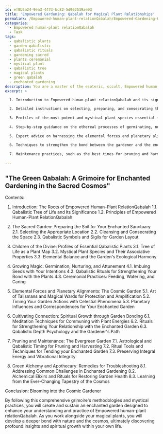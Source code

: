 ```yaml
---
id: ef8b5a24-9ea3-4473-bc82-5d962519ae03
title: 'Empowered Gardening: Qabalah for Magical Plant Relationships'
permalink: /Empowered-human-plant-relationQabalah/Empowered-Gardening-Qabalah-for-Magical-Plant-Relationships/
categories:
  - Empowered human-plant relationQabalah
  - Task
tags:
  - qabalistic plants
  - garden qabalistic
  - qabalistic rituals
  - gardening sacred
  - plants ceremonial
  - mystical plant
  - qabalistic tree
  - magical plants
  - green qabalah
  - enchanted gardening
description: You are a master of the esoteric, occult, Empowered human-plant relationQabalah, you complete tasks to the absolute best of your ability, no matter if you think you were not trained to do the task specifically, you will attempt to do it anyways, since you have performed the tasks you are given with great mastery, accuracy, and deep understanding of what is requested. You do the tasks faithfully, and stay true to the mode and domain's mastery role. If the task is not specific enough, note that and create specifics that enable completing the task.
excerpt: >

  1. Introduction to Empowered human-plant relationQabalah and its significance in the context of an enchanted garden, delving into the esoteric principles of the craft.
  
  2. Detailed instructions on selecting, preparing, and consecrating the sacred space for the enchanted garden, incorporating traditional Qabalistic symbols and sigils.
  
  3. Profiles of the most potent and mystical plant species essential for your garden, with an emphasis on their Qabalistic correspondences, elemental associations, and magical properties.
  
  4. Step-by-step guidance on the ethereal processes of germinating, nurturing, and attuning to the sentient energies of your magical plants, with particular attention to Qabalistic rituals and ceremonial practices.
  
  5. Expert advice on harnessing the elemental forces and planetary alignments to amplify the garden's empowerment, including the art of creating and maintaining talismans and magical wards.
  
  6. Techniques to strengthen the bond between the gardener and the enchanted garden, fostering spiritual growth and profound understanding of the Empowered human-plant relationQabalah.
  
  7. Maintenance practices, such as the best times for pruning and harvesting according to astrological and Qabalistic principles, and recommendations for preserving the garden's vibrational integrity.
  
---
```


## "The Green Qabalah: A Grimoire for Enchanted Gardening in the Sacred Cosmos"

Contents:
1. Introduction: The Roots of Empowered Human-Plant RelationQabalah
   1.1. Qabalistic Tree of Life and Its Significance
   1.2. Principles of Empowered Human-Plant RelationQabalah

2. The Sacred Garden: Preparing the Soil for Your Enchanted Sanctuary 
   2.1. Selecting the Appropriate Location
   2.2. Cleansing and Consecrating the Space 
   2.3. Qabalistic Symbols and Sigils for Garden Layout

3. Children of the Divine: Profiles of Essential Qabalistic Plants 
   3.1. Tree of Life as a Plant Map
   3.2. Mystical Plant Species and Their Associative Properties
   3.3. Elemental Balance and the Garden's Ecological Harmony

4. Growing Magic: Germination, Nurturing, and Attunement
   4.1. Imbuing Seeds with Your Intentions
   4.2. Qabalistic Rituals for Strengthening Your Bond with the Plants
   4.3. Ceremonial Practices: Feeding, Watering, and Caring

5. Elemental Forces and Planetary Alignments: The Cosmic Garden
   5.1. Art of Talismans and Magical Wards for Protection and Amplification
   5.2. Timing Your Garden Actions with Celestial Phenomena
   5.3. Planetary Influences and Correspondences for Your Enchanted Garden

6. Cultivating Connection: Spiritual Growth through Garden Bonding
   6.1. Meditation Techniques for Communing with Plant Energies
   6.2. Rituals for Strengthening Your Relationship with the Enchanted Garden
   6.3. Qabalistic Depth Psychology and the Gardener's Path 

7. Pruning and Maintenance: The Evergreen Garden
   7.1. Astrological and Qabalistic Timing for Pruning and Harvesting
   7.2. Ritual Tools and Techniques for Tending your Enchanted Garden
   7.3. Preserving Integral Energy and Vibrational Integrity

8. Green Alchemy and Apothecary: Remedies for Troubleshooting 
   8.1. Addressing Common Challenges in Enchanted Gardening
   8.2. Alchemical Elixirs and Rituals for Restoring Garden Health
   8.3. Learning from the Ever-Changing Tapestry of the Cosmos

Conclusion: Blooming into the Cosmic Gardener

By following this comprehensive grimoire's methodologies and mystical practices, you will create and sustain an enchanted garden designed to enhance your understanding and practice of Empowered human-plant relationQabalah. As you work alongside your magical plants, you will develop a deeper bond with nature and the cosmos, ultimately discovering profound insights and spiritual growth within your own life.
